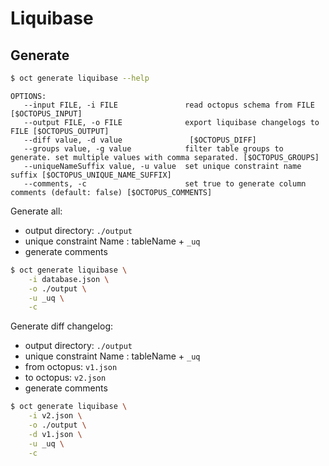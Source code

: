 # Liquibase

## Generate

```bash
$ oct generate liquibase --help
```

```
OPTIONS:
   --input FILE, -i FILE               read octopus schema from FILE [$OCTOPUS_INPUT]
   --output FILE, -o FILE              export liquibase changelogs to FILE [$OCTOPUS_OUTPUT]
   --diff value, -d value               [$OCTOPUS_DIFF]
   --groups value, -g value            filter table groups to generate. set multiple values with comma separated. [$OCTOPUS_GROUPS]
   --uniqueNameSuffix value, -u value  set unique constraint name suffix [$OCTOPUS_UNIQUE_NAME_SUFFIX]
   --comments, -c                      set true to generate column comments (default: false) [$OCTOPUS_COMMENTS]
```

Generate all:
* output directory: `./output`
* unique constraint Name : tableName + `_uq`
* generate comments

```bash
$ oct generate liquibase \
    -i database.json \
    -o ./output \
    -u _uq \
    -c
```

Generate diff changelog:
* output directory: `./output`
* unique constraint Name : tableName + `_uq`
* from octopus: `v1.json`
* to octopus: `v2.json`
* generate comments

```bash
$ oct generate liquibase \
    -i v2.json \
    -o ./output \
    -d v1.json \
    -u _uq \
    -c
```
